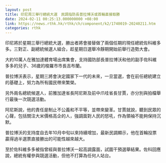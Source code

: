 ```yaml
---
layout: post
title: 印尼周三舉行總統大選　民調指防長普拉博沃或首輪直接取勝
date: 2024-02-11 00:25:13.000000000 +08:00
link: https://news.rthk.hk/rthk/ch/component/k2/1740019-20240211.htm
categories: rthk
---
```


印尼將於星期三舉行總統大選，勝出者將會接替做了兩個任期的現任總統佐科維多多。三對正、副總統候選人組合，趁星期日選舉冷靜期開始前舉行造勢大會。

大約10萬人在雅加達體育場出席集會，支持國防部長普拉博沃和他的副手佐科維多多的兒子、36歲的梭羅市市長吉布蘭。

普拉博沃表示，星期三將會決定國家下一代的未來，一旦當選，會在前任總統建立的基礎上，努力為所有國民帶來繁榮。

另外兩名總統候選人，前雅加達省長阿尼斯及前中爪哇省長甘賈，亦分別與拍檔舉行最後一次競選活動。

阿尼斯說，他的責任是制止不公義和不平等，並帶來變革。甘賈就說，聽到民眾的心聲，包括關注大米價格高企的人，強調面對人民的怒吼，作為領袖不能夠保持沉默。

普拉博沃的支持度自去年10月中旬以來持續增加，最新民調顯示，他在首輪投票贏得過半選票直接勝出的可能性越來越大。

至於佐科維多多被指曾經與普拉博沃一起高調露面，試圖干預選舉結果。佐科回應說，總統有權參與競選活動，但他不打算為任何人站台。
